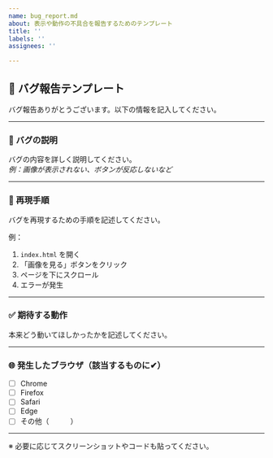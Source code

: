 ```yaml
---
name: bug_report.md
about: 表示や動作の不具合を報告するためのテンプレート
title: ''
labels: ''
assignees: ''

---
```


## 🐛 バグ報告テンプレート

バグ報告ありがとうございます。以下の情報を記入してください。

---

### 🐞 バグの説明

バグの内容を詳しく説明してください。  
_例：画像が表示されない、ボタンが反応しないなど_

---

### 🔁 再現手順

バグを再現するための手順を記述してください。

例：
1. `index.html` を開く  
2. 「画像を見る」ボタンをクリック  
3. ページを下にスクロール  
4. エラーが発生

---

### ✅ 期待する動作

本来どう動いてほしかったかを記述してください。

---

### 🌐 発生したブラウザ（該当するものに✔）

- [ ] Chrome  
- [ ] Firefox  
- [ ] Safari  
- [ ] Edge  
- [ ] その他（　　　）

---

※ 必要に応じてスクリーンショットやコードも貼ってください。

